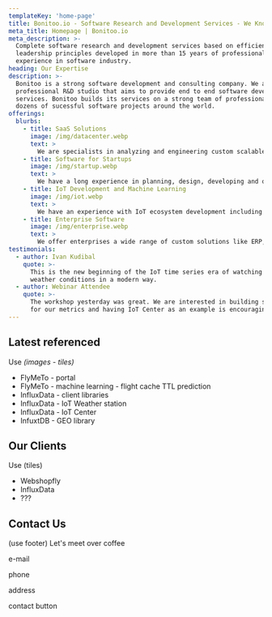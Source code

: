 ```yaml
---
templateKey: 'home-page'
title: Bonitoo.io - Software Research and Development Services - We Know How to Do IT Right
meta_title: Homepage | Bonitoo.io
meta_description: >-
  Complete software research and development services based on efficient
  leadership principles developed in more than 15 years of professional
  experience in software industry.
heading: Our Expertise
description: >-
  Bonitoo is a strong software development and consulting company. We are a
  professional R&D studio that aims to provide end to end software development projects and
  services. Bonitoo builds its services on a strong team of professionals, who who delivered
  dozens of sucessful software projects around the world.
offerings:
  blurbs:
    - title: SaaS Solutions
      image: /img/datacenter.webp
      text: >
        We are specialists in analyzing and engineering custom scalable SaaS products with 3rd party services integration.
    - title: Software for Startups
      image: /img/startup.webp
      text: >
        We have a long experience in planning, design, developing and operating MVPs for startups and small businesses ready to enter the market.
    - title: IoT Development and Machine Learning
      image: /img/iot.webp
      text: >
        We have an experience with IoT ecosystem development including IoT devices, libraries for IoT devices, IoT portals, monitoring solutions and time series series analysis.
    - title: Enterprise Software
      image: /img/enterprise.webp
      text: >
        We offer enterprises a wide range of custom solutions like ERP, CRM, HRM, automated billing and payment systems to meet various business objectives.
testimonials:
  - author: Ivan Kudibal
    quote: >-
      This is the new beginning of the IoT time series era of watching the Earth
      weather conditions in a modern way.
  - author: Webinar Attendee
    quote: >-
      The workshop yesterday was great. We are interested in building some custom visualizations
      for our metrics and having IoT Center as an example is encouraging.
---
```


## Latest referenced

Use *(images - tiles)*

* FlyMeTo - portal
* FlyMeTo - machine learning - flight cache TTL prediction
* InfluxData - client libraries
* InfluxData - IoT Weather station
* InfluxData - IoT Center
* InfuxtDB -  GEO library

## Our Clients

Use (tiles)

* Webshopfly
* InfluxData
* ???

## Contact Us

(use footer)
Let's meet over coffee

e-mail

phone

address

contact button


